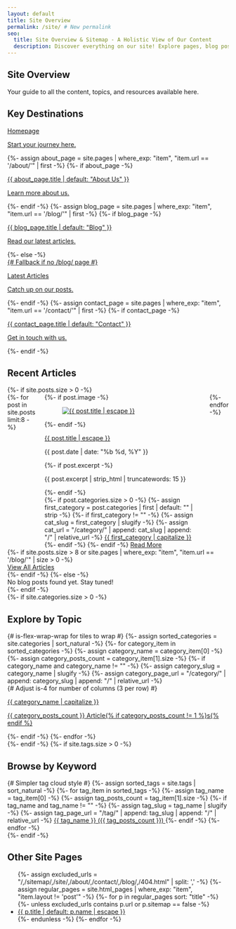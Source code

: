 ```yaml
---
layout: default
title: Site Overview
permalink: /site/ # New permalink
seo:
  title: Site Overview & Sitemap - A Holistic View of Our Content
  description: Discover everything on our site! Explore pages, blog posts, topics (categories), and keywords (tags) in a visually organized manner.
---
```


<section class="section sitemap-page">
  <div class="container">
    <div class="has-text-centered mb-6">
      <span class="icon is-large has-text-primary">
        <i class="ph-bold ph-compass ph-3x"></i>
      </span>
      <h1 class="title is-1 mt-2">Site Overview</h1>
      <p class="subtitle is-4">
        Your guide to all the content, topics, and resources available here.
      </p>
    </div>
    <!-- Section for Key Pages (could be manually defined or smart-filtered) -->
    <div class="sitemap-section key-pages-section mb-6">
      <h2 class="title is-3 has-text-weight-semibold">
        <span class="icon-text">
          <span class="icon"><i class="ph ph-star"></i></span>
          <span>Key Destinations</span>
        </span>
      </h2>
      <div class="tile is-ancestor">
        <div class="tile is-parent">
          <a href="{{ "/" | relative_url }}" class="tile is-child box has-background-primary-light has-text-primary-dark sitemap-tile-link">
            <p class="title is-5"><span class="icon"><i class="ph ph-house"></i></span> Homepage</p>
            <p class="subtitle is-6">Start your journey here.</p>
          </a>
        </div>
        {%- assign about_page = site.pages | where_exp: "item", "item.url == '/about/'" | first -%}
        {%- if about_page -%}
        <div class="tile is-parent">
          <a href="{{ about_page.url | relative_url }}" class="tile is-child box has-background-info-light has-text-info-dark sitemap-tile-link">
            <p class="title is-5"><span class="icon"><i class="ph ph-users"></i></span> {{ about_page.title | default: "About Us" }}</p>
            <p class="subtitle is-6">Learn more about us.</p>
          </a>
        </div>
        {%- endif -%}
        {%- assign blog_page = site.pages | where_exp: "item", "item.url == '/blog/'" | first -%}
        {%- if blog_page -%}
        <div class="tile is-parent">
          <a href="{{ blog_page.url | relative_url }}" class="tile is-child box has-background-link-light has-text-link-dark sitemap-tile-link">
            <p class="title is-5"><span class="icon"><i class="ph ph-article"></i></span> {{ blog_page.title | default: "Blog" }}</p>
            <p class="subtitle is-6">Read our latest articles.</p>
          </a>
        </div>
        {%- else -%}
         <div class="tile is-parent">
          <a href="/#latest-posts-anchor" class="tile is-child box has-background-link-light has-text-link-dark sitemap-tile-link"> {# Fallback if no /blog/ page #}
            <p class="title is-5"><span class="icon"><i class="ph ph-article"></i></span> Latest Articles</p>
            <p class="subtitle is-6">Catch up on our posts.</p>
          </a>
        </div>
        {%- endif -%}
        {%- assign contact_page = site.pages | where_exp: "item", "item.url == '/contact/'" | first -%}
        {%- if contact_page -%}
        <div class="tile is-parent">
          <a href="{{ contact_page.url | relative_url }}" class="tile is-child box has-background-warning-light has-text-warning-dark sitemap-tile-link">
            <p class="title is-5"><span class="icon"><i class="ph ph-chats-circle"></i></span> {{ contact_page.title | default: "Contact" }}</p>
            <p class="subtitle is-6">Get in touch with us.</p>
          </a>
        </div>
        {%- endif -%}
      </div>
    </div>
    <!-- Blog Posts Section -->
    <div class="sitemap-section posts-section mb-6" id="latest-posts-anchor">
      <h2 class="title is-3 has-text-weight-semibold">
        <span class="icon-text">
          <span class="icon"><i class="ph ph-notebook"></i></span>
          <span>Recent Articles</span>
        </span>
      </h2>
      {%- if site.posts.size > 0 -%}
        <div class="columns is-multiline is-desktop">
          {%- for post in site.posts limit:8 -%}
            <div class="column is-one-quarter-desktop is-half-mobile">
              <div class="card sitemap-post-card raise-on-hover">
                {%- if post.image -%}
                  <a href="{{ post.url | relative_url }}" aria-label="Read more about {{ post.title | escape }}">
                    <div class="card-image">
                      <figure class="image is-16by9">
                        <img src="{{ post.image | relative_url }}" alt="{{ post.title | escape }}" loading="lazy">
                      </figure>
                    </div>
                  </a>
                {%- endif -%}
                <div class="card-content">
                  <div class="content">
                    <p class="title is-5 mb-1 card-post-title"><a href="{{ post.url | relative_url }}">{{ post.title | escape }}</a></p>
                    <p class="subtitle is-7 has-text-grey mb-2">
                      <time datetime="{{ post.date | date_to_xmlschema }}">
                        <span class="icon is-small"><i class="ph ph-calendar-blank"></i></span>
                        {{ post.date | date: "%b %d, %Y" }}
                      </time>
                    </p>
                    {%- if post.excerpt -%}
                      <p class="is-size-7 post-excerpt">{{ post.excerpt | strip_html | truncatewords: 15 }}</p>
                    {%- endif -%}
                  </div>
                </div>
                <footer class="card-footer">
                  {%- if post.categories.size > 0 -%}
                    {%- assign first_category = post.categories | first | default: "" | strip -%}
                    {%- if first_category != "" -%}
                      {%- assign cat_slug = first_category | slugify -%}
                      {%- assign cat_url = "/category/" | append: cat_slug | append: "/" | relative_url -%}
                      <a href="{{ cat_url }}" class="card-footer-item is-size-7">
                        <span class="icon is-small"><i class="ph ph-tag"></i></span>{{ first_category | capitalize }}
                      </a>
                    {%- endif -%}
                  {%- endif -%}
                   <a href="{{ post.url | relative_url }}" class="card-footer-item is-size-7 has-text-link">
                     Read More <span class="icon is-small"><i class="ph ph-arrow-right"></i></span>
                   </a>
                </footer>
              </div>
            </div>
          {%- endfor -%}
        </div>
        {%- if site.posts.size > 8 or site.pages | where_exp: "item", "item.url == '/blog/'" | size > 0 -%}
          <div class="has-text-centered mt-5">
            <a href="{{ (site.pages | where_exp: "item", "item.url == '/blog/'" | first).url | default: "/#latest-posts-anchor" | relative_url }}" class="button is-primary is-outlined is-rounded">
              <span class="icon"><i class="ph ph-books"></i></span>
              <span>View All Articles</span>
            </a>
          </div>
        {%- endif -%}
      {%- else -%}
        <div class="notification is-warning">No blog posts found yet. Stay tuned!</div>
      {%- endif -%}
    </div>
    <!-- Topics (Categories) Section -->
    {%- if site.categories.size > 0 -%}
    <div class="sitemap-section topics-section mb-6">
      <h2 class="title is-3 has-text-weight-semibold">
        <span class="icon-text">
          <span class="icon"><i class="ph ph-folders"></i></span>
          <span>Explore by Topic</span>
        </span>
      </h2>
      <div class="tile is-ancestor is-flex-wrap-wrap"> {# is-flex-wrap-wrap for tiles to wrap #}
        {%- assign sorted_categories = site.categories | sort_natural -%}
        {%- for category_item in sorted_categories -%}
          {%- assign category_name = category_item[0] -%}
          {%- assign category_posts_count = category_item[1].size -%}
          {%- if category_name and category_name != "" -%}
            {%- assign category_slug = category_name | slugify -%}
            {%- assign category_page_url = "/category/" | append: category_slug | append: "/" | relative_url -%}
            <div class="tile is-parent is-4"> {# Adjust is-4 for number of columns (3 per row) #}
              <a href="{{ category_page_url }}" class="tile is-child box sitemap-tile-link topic-tile raise-on-hover">
                <article class="media">
                  <div class="media-left">
                    <span class="icon is-large has-text-info">
                      <i class="ph ph-folder-simple-dashed ph-2x"></i>
                    </span>
                  </div>
                  <div class="media-content">
                    <p class="title is-5">{{ category_name | capitalize }}</p>
                    <p class="subtitle is-6">{{ category_posts_count }} Article{% if category_posts_count != 1 %}s{% endif %}</p>
                  </div>
                </article>
              </a>
            </div>
          {%- endif -%}
        {%- endfor -%}
      </div>
    </div>
    {%- endif -%}
    <!-- Keywords (Tags) Section -->
    {%- if site.tags.size > 0 -%}
    <div class="sitemap-section tags-section mb-6">
      <h2 class="title is-3 has-text-weight-semibold">
        <span class="icon-text">
          <span class="icon"><i class="ph ph-tags"></i></span>
          <span>Browse by Keyword</span>
        </span>
      </h2>
      <div class="tags are-medium"> {# Simpler tag cloud style #}
        {%- assign sorted_tags = site.tags | sort_natural -%}
        {%- for tag_item in sorted_tags -%}
          {%- assign tag_name = tag_item[0] -%}
          {%- assign tag_posts_count = tag_item[1].size -%}
          {%- if tag_name and tag_name != "" -%}
            {%- assign tag_slug = tag_name | slugify -%}
            {%- assign tag_page_url = "/tag/" | append: tag_slug | append: "/" | relative_url -%}
            <a href="{{ tag_page_url }}" class="tag is-light is-rounded sitemap-tag-link">
              <span class="icon is-small"><i class="ph ph-tag"></i></span>
              {{ tag_name }} ({{ tag_posts_count }})
            </a>
          {%- endif -%}
        {%- endfor -%}
      </div>
    </div>
    {%- endif -%}
    <!-- All Other Pages Section -->
    <div class="sitemap-section other-pages-section">
      <h2 class="title is-3 has-text-weight-semibold">
        <span class="icon-text">
          <span class="icon"><i class="ph ph-files"></i></span>
          <span>Other Site Pages</span>
        </span>
      </h2>
      <div class="content">
        <ul class="sitemap-list columns is-multiline">
          {%- assign excluded_urls = "/,/sitemap/,/site/,/about/,/contact/,/blog/,/404.html" | split: ',' -%}
          {%- assign regular_pages = site.html_pages | where_exp: "item", "item.layout != 'post'" -%}
          {%- for p in regular_pages sort: "title" -%}
            {%- unless excluded_urls contains p.url or p.sitemap == false -%}
              <li class="column is-one-third-desktop is-half-tablet">
                <a href="{{ p.url | relative_url }}">
                  <span class="icon is-small"><i class="ph ph-file-text"></i></span>
                  {{ p.title | default: p.name | escape }}
                </a>
              </li>
            {%- endunless -%}
          {%- endfor -%}
        </ul>
      </div>
    </div>
  </div>
</section>

<style>
    // assets/css/style.scss or similar

// --- Sitemap Page General Styles ---
.sitemap-page {
  background-color: hsl(0, 0%, 98%); // Very light grey background for the whole page

  .title.is-1 {
    color: hsl(0, 0%, 21%); // Bulma's default title color
  }
  .subtitle.is-4 {
    color: hsl(0, 0%, 48%); // Bulma's default subtitle color
  }

  .sitemap-section {
    background-color: #fff;
    padding: 2rem 2.5rem;
    border-radius: 8px;
    box-shadow: 0 0.5em 1em -0.125em rgba(10,10,10,0.05), 0 0 0 1px rgba(10,10,10,0.02);

    .title.is-3 {
      border-bottom: 2px solid hsl(204, 86%, 53%); // Bulma primary color
      padding-bottom: 0.5rem;
      margin-bottom: 1.5rem !important;
      .icon {
        margin-right: 0.5rem;
        color: hsl(204, 86%, 53%);
      }
    }
  }
}

// --- Key Destinations Tiles ---
.key-pages-section .tile.is-child {
  padding: 1.5rem;
  transition: transform 0.2s ease-out, box-shadow 0.2s ease-out;
  &:hover {
    transform: translateY(-5px);
    box-shadow: 0 8px 15px rgba(0,0,0,0.1);
  }
  .title .icon { margin-right: 0.5em; }
}

// --- Post Cards Enhanced ---
.sitemap-post-card {
  height: 100%;
  display: flex;
  flex-direction: column;
  border: 1px solid hsl(0, 0%, 86%); // Softer border
  border-radius: 6px;
  overflow: hidden; // Important for child border-radius and image fit
  transition: box-shadow 0.3s ease, transform 0.3s ease;

  &.raise-on-hover:hover {
    transform: translateY(-4px);
    box-shadow: 0 10px 20px rgba(0,0,0,0.08), 0 3px 6px rgba(0,0,0,0.05);
  }

  .card-image {
    border-bottom: 1px solid hsl(0, 0%, 93%);
    img {
      object-fit: cover;
      height: 100%; // Ensure image tries to fill its figure container
      width: 100%;
    }
  }

  .card-content {
    flex-grow: 1;
    padding: 1rem;
    .content { margin-bottom: 0;} // Remove extra margin from Bulma's .content
    .card-post-title a {
      color: hsl(0, 0%, 29%);
      &:hover { color: hsl(217, 71%, 53%); }
    }
    .post-excerpt {
      color: hsl(0, 0%, 48%);
      line-height: 1.5;
    }
  }

  .card-footer {
    background-color: hsl(0, 0%, 98%);
    border-top: 1px solid hsl(0, 0%, 93%);
    a.card-footer-item {
      color: hsl(0, 0%, 48%);
      font-weight: 500;
      transition: color 0.2s ease;
      &:hover {
        background-color: hsl(0, 0%, 96%);
        color: hsl(217, 71%, 53%);
      }
      .icon { margin-right: 0.3em; }
    }
  }
}


// --- Topic Tiles (Categories) ---
.topic-tile {
  transition: transform 0.2s ease-out, box-shadow 0.2s ease-out;
  border-left: 4px solid transparent; // Placeholder for hover effect
  .media-left .icon {
    transition: transform 0.3s ease;
  }

  &:hover {
    transform: translateY(-3px) scale(1.02);
    box-shadow: 0 5px 12px rgba(0,0,0,0.08);
    border-left-color: hsl(171, 100%, 41%); // Bulma success color
    .media-left .icon {
      transform: rotate(-5deg) scale(1.1);
    }
  }
  .title { color: hsl(0,0%,29%); }
  .subtitle { color: hsl(0,0%,48%); }
}

// --- Tag Cloud (Tags) ---
.tags-section .tags .tag {
  padding: 0.5em 1em;
  font-size: 0.9rem;
  transition: background-color 0.2s ease, color 0.2s ease, transform 0.2s ease;
  &:hover {
    background-color: hsl(141, 53%, 53%) !important; // Bulma success (stronger)
    color: white !important;
    transform: scale(1.05);
  }
  .icon { margin-right: 0.3em; }
}

// --- Other Pages List ---
.other-pages-section .sitemap-list {
  list-style: none;
  margin-left: 0;
  padding-left: 0;
  li a {
    display: inline-flex; // For icon alignment
    align-items: center;
    padding: 0.4em 0;
    font-size: 1rem;
    color: hsl(217, 71%, 53%);
    transition: color 0.2s ease;
    .icon { margin-right: 0.5em; color: hsl(217, 71%, 65%);}
    &:hover {
      color: hsl(217, 71%, 48%);
      text-decoration: underline;
      .icon {color: hsl(217, 71%, 48%);}
    }
  }
}

// Helper for icon usage in titles etc.
.icon-text .icon {
  vertical-align: middle;
}

// General link styling for sitemap tiles
a.sitemap-tile-link {
  display: block; // Make the whole tile clickable
  text-decoration: none !important; // Remove underline from tile links
  p.title, p.subtitle {
    transition: color 0.2s ease;
  }
  &:hover {
    p.title { color: hsl(217, 71%, 48%) !important; } // Adjust hover color if needed
  }
}
    </style>